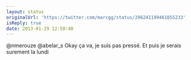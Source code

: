 ```yaml
---
layout: status
originalUrl: 'https://twitter.com/marcgg/status/296241199461855233'
isReply: true
date: 2013-01-29 12:59:40
---
```


@nmerouze @abelar_s Okay ça va, je suis pas pressé. Et puis je serais surement la lundi
